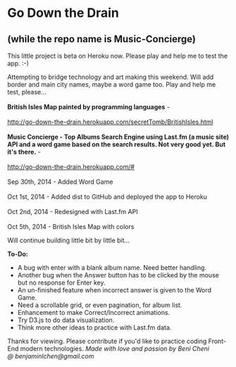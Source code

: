 Go Down the Drain
==============
<h2>(while the repo name is Music-Concierge)</h2>
This little project is beta on Heroku now. Please play and help me to test the app. :-)

Attempting to bridge technology and art making this weekend. Will add border and main city names, maybe a word game too. Play and help me test, please...
<br><br>
<strong>British Isles Map painted by programming languages</strong> -
<br><br>
http://go-down-the-drain.herokuapp.com/secretTomb/BritishIsles.html
<br><br>
<strong>Music Concierge - Top Albums Search Engine using Last.fm (a music site) API and a word game based on the search results. Not very good yet. But it's there.</strong> -
<br><br>
http://go-down-the-drain.herokuapp.com/#
<br><br>
Sep 30th, 2014 - Added Word Game
<br><br>
Oct 1st, 2014 - Added dist to GitHub and deployed the app to Heroku
<br><br>
Oct 2nd, 2014 - Redesigned with Last.fm API
<br><br>
Oct 5th, 2014 - British Isles Map with colors

Will continue building little bit by little bit...

<strong>To-Do:</strong>
<ul>
    <li>A bug with enter with a blank album name.  Need better handling.</li>
    <li>Another bug when the Answer button has to be clicked by the mouse but no response for Enter key.</li> 
    <li>An un-finished feature when incorrect answer is given to the Word Game.</li>
    <li>Need a scrollable grid, or even pagination, for album list.</li>
    <li>Enhancement to make Correct/Incorrect animations.</li>
    <li>Try D3.js to do data visualization.</li>
    <li>Think more other ideas to practice with Last.fm data.</li>
</ul>
Thanks for viewing. Please contribute if you'd like to practice coding Front-End modern technologies.

<em>
    Made with love and passion by Beni Cheni
    <br>@ benjaminlchen@gmail.com
</em>